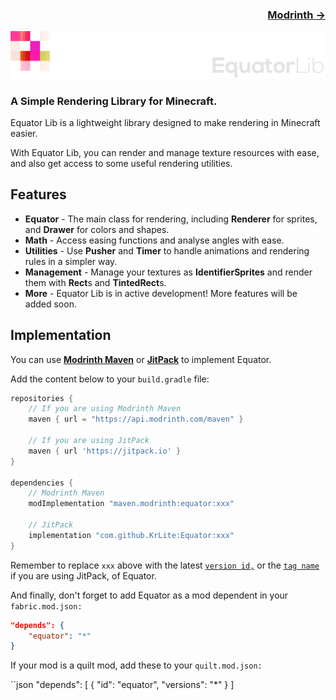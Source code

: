### <p align=right>[Modrinth →](https://modrinth.com/mod/equator)</p>

![Banner](artwork/banner.png)

### A Simple Rendering Library for Minecraft.

Equator Lib is a lightweight library designed to make rendering in Minecraft easier.

With Equator Lib, you can render and manage texture resources with ease, and 
also get access to some useful rendering utilities.

## Features

- **Equator** - The main class for rendering, including **Renderer** for sprites, and **Drawer** for colors and shapes.
- **Math** - Access easing functions and analyse angles with ease.
- **Utilities** - Use **Pusher** and **Timer** to handle animations and rendering rules in a simpler way.
- **Management** - Manage your textures as **IdentifierSprites** and render them with **Rect**s and **TintedRect**s.
- **More** - Equator Lib is in active development! More features will be added soon.

## Implementation

You can use **[Modrinth Maven](https://docs.modrinth.com/docs/tutorials/maven/)** or **[JitPack](https://jitpack.io)** to implement Equator.

Add the content below to your `build.gradle` file:

```groovy
repositories {
    // If you are using Modrinth Maven
    maven { url = "https://api.modrinth.com/maven" }
    
    // If you are using JitPack
    maven { url 'https://jitpack.io' }
}

dependencies {
    // Modrinth Maven
    modImplementation "maven.modrinth:equator:xxx"
    
    // JitPack
    implementation "com.github.KrLite:Equator:xxx"
}
```

Remember to replace `xxx` above with the latest [`version id,`](https://modrinth.com/mod/equator/versions) or the [`tag name`](https://github.com/KrLite/Equator/tags) if you are using JitPack, of Equator.

And finally, don't forget to add Equator as a mod dependent in your `fabric.mod.json:`

```json
"depends": {
    "equator": "*"
}
```

If your mod is a quilt mod, add these to your `quilt.mod.json:`

``json
"depends": [
      {
        "id": "equator",
        "versions": "*"
      }
    ]
```
